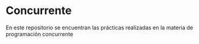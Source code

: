 # Concurrente
En este repositorio se encuentran las prácticas realizadas en la materia de programación concurrente